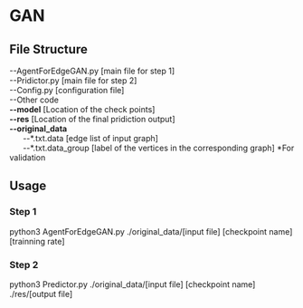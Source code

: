 # GAN
## File Structure
--AgentForEdgeGAN.py [main file for step 1]  
--Pridictor.py [main file for step 2]  
--Config.py [configuration file]  
--Other code  
**--model** [Location of the check points]  
**--res** [Location of the final pridiction output]  
**--original_data**  
&nbsp;&nbsp;&nbsp;&nbsp;&nbsp;&nbsp;--\*.txt.data [edge list of input graph]  
&nbsp;&nbsp;&nbsp;&nbsp;&nbsp;&nbsp;--\*.txt.data_group [label of the vertices in the corresponding graph] *For validation 
## Usage
### Step 1
python3 AgentForEdgeGAN.py ./original_data/[input file] [checkpoint name] [trainning rate]
### Step 2
python3 Predictor.py ./original_data/[input file] [checkpoint name] ./res/[output file]
